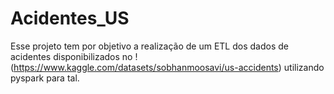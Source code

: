 # Acidentes_US
Esse projeto tem por objetivo a realização de um ETL dos dados de acidentes disponibilizados no !(https://www.kaggle.com/datasets/sobhanmoosavi/us-accidents) utilizando pyspark para tal.
